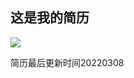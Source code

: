 ## 这是我的简历

![](http://imgs.jackhoo.icu/Web%E5%89%8D%E7%AB%AF%E5%BC%80%E5%8F%91%E5%B7%A5%E7%A8%8B%E5%B8%88-%E9%87%8D%E5%BA%86%E9%82%AE%E7%94%B5%E5%A4%A7%E5%AD%A6-%E8%83%A1%E5%BD%AA-13982720426_page-0001.jpg)

简历最后更新时间20220308 

